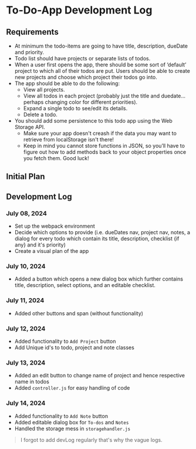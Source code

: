 # To-Do-App Development Log

## Requirements
* At minimum the todo-items are going to have title, description, dueDate and priority.
* Todo list should have projects or separate lists of todos.
* When a user first opens the app, there should be some sort of ‘default’ project to which all of their todos are put. Users should be able to create new projects and choose which project their todos go into.
* The app should be able to do the following: 
  * View all projects.
  * View all todos in each project (probably just the title and duedate… perhaps changing color for different priorities).
  * Expand a single todo to see/edit its details.
  * Delete a todo.
* You should add some persistence to this todo app using the Web Storage API.
  * Make sure your app doesn't creash if the data you may want to retrieve from localStorage isn't there!
  * Keep in mind you cannot store functions in JSON, so you’ll have to figure out how to add methods back to your object properties once you fetch them. Good luck!

## Initial Plan


## Development Log
### July 08, 2024
* Set up the webpack environment
* Decide which options to provide (i.e. dueDates nav, project nav, notes, a dialog for every todo which contain its title, description, checklist {if any} and it's priority)
* Create a visual plan of the app

### July 10, 2024
* Added a button which opens a new dialog box which further contains title, description, select options, and an editable checklist.

### July 11, 2024
* Added other buttons and span (without functionality) 

### July 12, 2024
* Added functionality to `Add Project` button
* Add Unique id's to todo, project and note classes

### July 13, 2024
* Added an edit button to change name of project and hence respective name in todos
* Added `controller.js` for easy handling of code

### July 14, 2024
* Added functionality to `Add Note` button
* Added editable dialog box for `To-dos` and `Notes`
* Handled the storage mess in `storagehandler.js`

>I forgot to add devLog regularly that's why the vague logs.